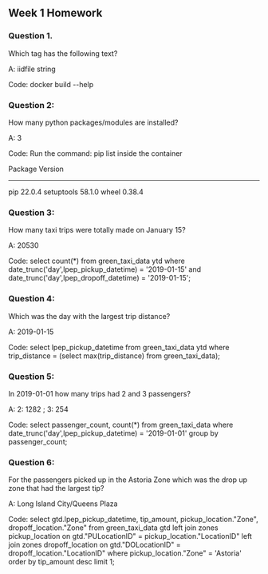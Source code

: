 ## Week 1 Homework

### Question 1.
Which tag has the following text?

A:
iidfile string

Code:
docker build --help

### Question 2:  
How many python packages/modules are installed?

A:
3

Code:
Run the command: pip list inside the container

Package    Version
---------- -------
pip        22.0.4
setuptools 58.1.0
wheel      0.38.4


### Question 3: 
How many taxi trips were totally made on January 15?

A:
20530

Code: 
select count(*) from green_taxi_data ytd
where date_trunc('day',lpep_pickup_datetime) = '2019-01-15' and date_trunc('day',lpep_dropoff_datetime) = '2019-01-15';



### Question 4: 
Which was the day with the largest trip distance?

A:
2019-01-15

Code:
select  lpep_pickup_datetime from green_taxi_data ytd where trip_distance = (select max(trip_distance) from green_taxi_data);


### Question 5:
In 2019-01-01 how many trips had 2 and 3 passengers?

A:
2: 1282 ; 3: 254

Code:
select passenger_count, count(*) from green_taxi_data
where date_trunc('day',lpep_pickup_datetime) = '2019-01-01'
group by passenger_count;


### Question 6: 
For the passengers picked up in the Astoria Zone which was the drop up zone that had the largest tip?

A:
Long Island City/Queens Plaza

Code:
select gtd.lpep_pickup_datetime, tip_amount, pickup_location."Zone", dropoff_location."Zone"  from green_taxi_data gtd
left join zones pickup_location on gtd."PULocationID" = pickup_location."LocationID"
left join zones dropoff_location on gtd."DOLocationID" = dropoff_location."LocationID"
where pickup_location."Zone" = 'Astoria'
order by tip_amount desc
limit 1;
